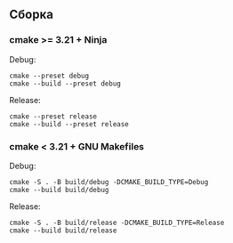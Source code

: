 ## Сборка

### cmake >= 3.21 + Ninja

Debug:

```
cmake --preset debug
cmake --build --preset debug
```

Release:

```
cmake --preset release
cmake --build --preset release
```

### cmake < 3.21 + GNU Makefiles

Debug:

```
cmake -S . -B build/debug -DCMAKE_BUILD_TYPE=Debug
cmake --build build/debug
```

Release:

```
cmake -S . -B build/release -DCMAKE_BUILD_TYPE=Release
cmake --build build/release
```

